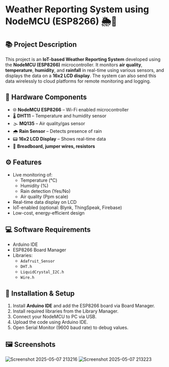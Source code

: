 # Weather Reporting System using NodeMCU (ESP8266) 🌦️📡

## 📚 Project Description

This project is an **IoT-based Weather Reporting System** developed using the **NodeMCU (ESP8266)** microcontroller. It monitors **air quality**, **temperature**, **humidity**, and **rainfall** in real-time using various sensors, and displays the data on a **16x2 LCD display**. The system can also send this data wirelessly to cloud platforms for remote monitoring and logging.

## 🔧 Hardware Components

- 🌐 **NodeMCU ESP8266** – Wi-Fi enabled microcontroller
- 🌡️ **DHT11** – Temperature and humidity sensor
- 🌫️ **MQ135** – Air quality/gas sensor
- 🌧️ **Rain Sensor** – Detects presence of rain
- 📟 **16x2 LCD Display** – Shows real-time data
- 🔌 **Breadboard, jumper wires, resistors**

## ⚙️ Features

- Live monitoring of:
  - Temperature (°C)
  - Humidity (%)
  - Rain detection (Yes/No)
  - Air quality (Ppm scale)
- Real-time data display on LCD
- IoT-enabled (optional: Blynk, ThingSpeak, Firebase)
- Low-cost, energy-efficient design


## 💻 Software Requirements

- Arduino IDE
- ESP8266 Board Manager
- Libraries:
  - `Adafruit_Sensor`
  - `DHT.h`
  - `LiquidCrystal_I2C.h`
  - `Wire.h`

## 🚀 Installation & Setup

1. Install **Arduino IDE** and add the ESP8266 board via Board Manager.
2. Install required libraries from the Library Manager.
3. Connect your NodeMCU to PC via USB.
4. Upload the code using Arduino IDE.
5. Open Serial Monitor (9600 baud rate) to debug values.

## 🖼️ Screenshots

![Screenshot 2025-05-07 213216](https://github.com/user-attachments/assets/f05c5d3a-f60f-48b8-a724-d003111a4f28)
![Screenshot 2025-05-07 213223](https://github.com/user-attachments/assets/1951f1eb-93be-4d13-a65c-4323105728a8)









